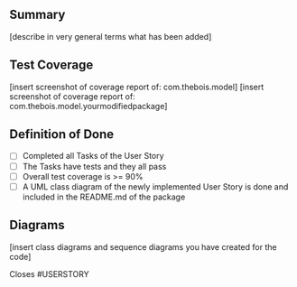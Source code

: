 ## Summary
[describe in very general terms what has been added]

## Test Coverage
[insert screenshot of coverage report of: com.thebois.model]
[insert screenshot of coverage report of: com.thebois.model.yourmodifiedpackage]

## Definition of Done
- [ ] Completed all Tasks of the User Story
- [ ] The Tasks have tests and they all pass
- [ ] Overall test coverage is >= 90%
- [ ] A UML class diagram of the newly implemented User Story is done and included in the README.md of the package

## Diagrams
[insert class diagrams and sequence diagrams you have created for the code]

Closes #USERSTORY

